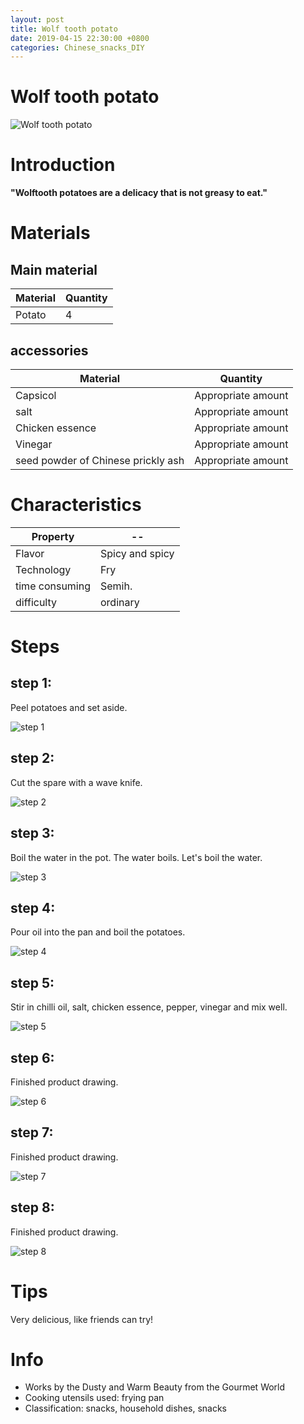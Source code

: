 ```yaml
---
layout: post
title: Wolf tooth potato
date: 2019-04-15 22:30:00 +0800
categories: Chinese_snacks_DIY
---
```


# Wolf tooth potato

![Wolf tooth potato]({{site.baseurl}}/img/449158/449158.jpg)

# Introduction

**"Wolftooth potatoes are a delicacy that is not greasy to eat."**

# Materials


## Main material

Material|Quantity
--|--
Potato|4

## accessories

Material|Quantity
--|--
Capsicol|Appropriate amount
salt|Appropriate amount
Chicken essence|Appropriate amount
Vinegar|Appropriate amount
seed powder of Chinese prickly ash|Appropriate amount

# Characteristics

Property|--
--|--
Flavor|Spicy and spicy
Technology|Fry
time consuming|Semih.
difficulty|ordinary

# Steps

## step 1:

Peel potatoes and set aside.

![step 1]({{site.baseurl}}/img/449158/1.jpg)

## step 2:

Cut the spare with a wave knife.

![step 2]({{site.baseurl}}/img/449158/2.jpg)

## step 3:

Boil the water in the pot. The water boils. Let's boil the water.

![step 3]({{site.baseurl}}/img/449158/3.jpg)

## step 4:

Pour oil into the pan and boil the potatoes.

![step 4]({{site.baseurl}}/img/449158/4.jpg)

## step 5:

Stir in chilli oil, salt, chicken essence, pepper, vinegar and mix well.

![step 5]({{site.baseurl}}/img/449158/5.jpg)

## step 6:

Finished product drawing.

![step 6]({{site.baseurl}}/img/449158/6.jpg)

## step 7:

Finished product drawing.

![step 7]({{site.baseurl}}/img/449158/7.jpg)

## step 8:

Finished product drawing.

![step 8]({{site.baseurl}}/img/449158/8.jpg)

# Tips

Very delicious, like friends can try!

# Info

- Works by the Dusty and Warm Beauty from the Gourmet World
- Cooking utensils used: frying pan
- Classification: snacks, household dishes, snacks